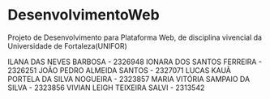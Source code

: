 # DesenvolvimentoWeb
Projeto de Desenvolvimento para Plataforma Web, de disciplina vivencial da Universidade de Fortaleza(UNIFOR)



ILANA DAS NEVES BARBOSA - 2326948
IONARA DOS SANTOS FERREIRA - 2326251
JOÃO PEDRO ALMEIDA SANTOS - 2327071
LUCAS KAUÃ PORTELA DA SILVA NOGUEIRA - 2323857
MARIA VITÓRIA SAMPAIO DA SILVA - 2323856
VIVIAN LEIGH TEIXEIRA SALVI - 2313542
